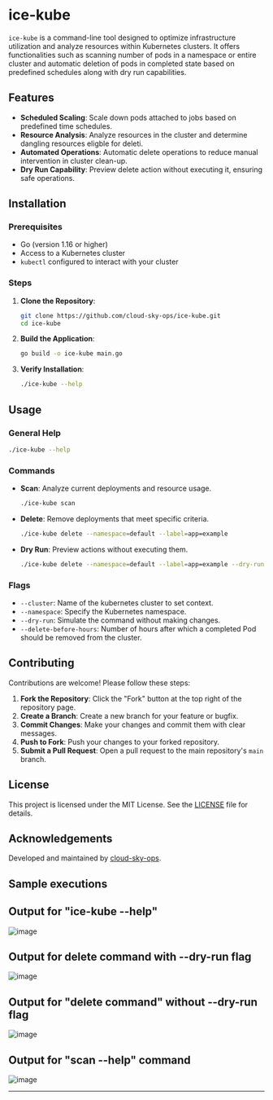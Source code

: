 # ice-kube

`ice-kube` is a command-line tool designed to optimize infrastructure utilization and analyze resources within Kubernetes clusters. It offers functionalities such as scanning number of pods in a namespace or entire cluster and automatic deletion of pods in completed state based on predefined schedules along with dry run capabilities.

## Features

- **Scheduled Scaling**: Scale down pods attached to jobs based on predefined time schedules.
- **Resource Analysis**: Analyze resources in the cluster and determine dangling resources eligble for deleti.
- **Automated Operations**: Automatic delete operations to reduce manual intervention in cluster clean-up.
- **Dry Run Capability**: Preview delete action without executing it, ensuring safe operations.

## Installation

### Prerequisites

- Go (version 1.16 or higher)
- Access to a Kubernetes cluster
- `kubectl` configured to interact with your cluster

### Steps

1. **Clone the Repository**:

   ```bash
   git clone https://github.com/cloud-sky-ops/ice-kube.git
   cd ice-kube
   ```

2. **Build the Application**:

   ```bash
   go build -o ice-kube main.go
   ```

3. **Verify Installation**:

   ```bash
   ./ice-kube --help
   ```

## Usage

### General Help

```bash
./ice-kube --help
```

### Commands

- **Scan**: Analyze current deployments and resource usage.

  ```bash
  ./ice-kube scan
  ```

- **Delete**: Remove deployments that meet specific criteria.

  ```bash
  ./ice-kube delete --namespace=default --label=app=example
  ```

- **Dry Run**: Preview actions without executing them.

  ```bash
  ./ice-kube delete --namespace=default --label=app=example --dry-run
  ```

### Flags

- `--cluster`: Name of the kubernetes cluster to set context.
- `--namespace`: Specify the Kubernetes namespace.
- `--dry-run`: Simulate the command without making changes.
- `--delete-before-hours`: Number of hours after which a completed Pod should be removed from the cluster.

## Contributing

Contributions are welcome! Please follow these steps:

1. **Fork the Repository**: Click the "Fork" button at the top right of the repository page.
2. **Create a Branch**: Create a new branch for your feature or bugfix.
3. **Commit Changes**: Make your changes and commit them with clear messages.
4. **Push to Fork**: Push your changes to your forked repository.
5. **Submit a Pull Request**: Open a pull request to the main repository's `main` branch.

## License

This project is licensed under the MIT License. See the [LICENSE](LICENSE) file for details.

## Acknowledgements

Developed and maintained by [cloud-sky-ops](https://github.com/cloud-sky-ops).

## Sample executions

## Output for "ice-kube --help" 
![image](https://github.com/user-attachments/assets/d49a38ab-4094-4861-b366-5ab2a4993728)

## Output for delete command with --dry-run flag

![image](https://github.com/user-attachments/assets/60bf8306-472b-4ea3-83e5-20b8b696a8b0)

## Output for "delete command" without --dry-run flag
![image](https://github.com/user-attachments/assets/c9fe483b-c623-4a77-9578-5a0050cf5267)

## Output for "scan --help" command
![image](https://github.com/user-attachments/assets/522cdad0-615a-46b4-b43c-c0f395529392)

---
